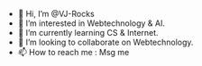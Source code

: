 - 👋 Hi, I’m @VJ-Rocks
- 👀 I’m interested in Webtechnology & AI.
- 🌱 I’m currently learning CS & Internet.
- 💞️ I’m looking to collaborate on Webtechnology.
- 📫 How to reach me : Msg me

<!---
VJ-Rocks/VJ-Rocks is a ✨ special ✨ repository because its `README.md` (this file) appears on your GitHub profile.
You can click the Preview link to take a look at your changes.
--->
